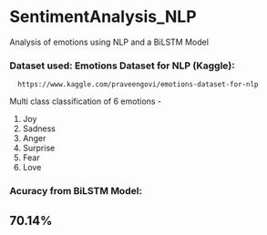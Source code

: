 # SentimentAnalysis_NLP
Analysis of emotions using NLP and a BiLSTM Model

### Dataset used: Emotions Dataset for NLP (Kaggle):

      https://www.kaggle.com/praveengovi/emotions-dataset-for-nlp

Multi class classification of 6 emotions -

  1. Joy
  2. Sadness
  3. Anger
  4. Surprise
  5. Fear
  6. Love

### Acuracy from BiLSTM Model: 
## **70.14%**
